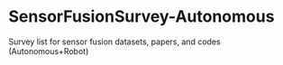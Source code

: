 # SensorFusionSurvey-Autonomous
Survey list for sensor fusion datasets, papers, and codes (Autonomous+Robot)
